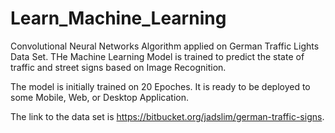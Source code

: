 # Learn_Machine_Learning
Convolutional Neural Networks Algorithm applied on German Traffic Lights Data Set. 
THe Machine Learning Model is trained to predict the state of traffic and street signs based on Image Recognition.

The model is initially trained on 20 Epoches.
It is ready to be deployed to some Mobile, Web, or Desktop Application.

The link to the data set is https://bitbucket.org/jadslim/german-traffic-signs.

